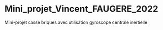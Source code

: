 # Mini_projet_Vincent_FAUGERE_2022
Mini-projet casse briques avec utilisation gyroscope centrale inertielle

